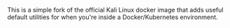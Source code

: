 This is a simple fork of the official Kali Linux docker image that adds useful default utilities for when you're inside a Docker/Kubernetes environment.
